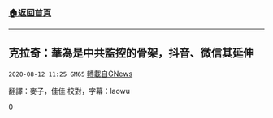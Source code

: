 ###  [:house:返回首頁](https://github.com/ourhimalayas/txt)
---

## 克拉奇：華為是中共監控的骨架，抖音、微信其延伸
`2020-08-12 11:25 GM65` [轉載自GNews](https://gnews.org/zh-hant/294289/)

翻譯：麥子，佳佳 校對，字幕：laowu

0
